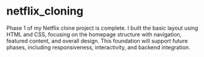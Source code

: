 # netflix_cloning
Phase 1 of my Netflix clone project is complete. I built the basic layout using HTML and CSS, focusing on the homepage structure with navigation, featured content, and overall design. This foundation will support future phases, including responsiveness, interactivity, and backend integration.
